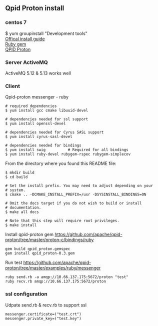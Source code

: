 ## Qpid Proton install
### centos 7
$ yum groupinstall "Development tools"  <br />
[Offical install guide](https://git-wip-us.apache.org/repos/asf?p=qpid-proton.git;a=blob_plain;f=INSTALL.md;hb=0.15.0) <br />
[Ruby gem](https://github.com/apache/qpid-proton/tree/master/proton-c/bindings/ruby) <br />
[QPID Proton](https://docs.omniref.com/ruby/gems/qpid_proton/0.7.1/symbols/Qpid::Proton::Messenger#line=273)

### Server ActiveMQ
ActiveMQ 5.12 & 5.13 works well

### Client
Qpid-proton messenger - ruby
```
# required dependencies
$ yum install gcc cmake libuuid-devel
 
# dependencies needed for ssl support
$ yum install openssl-devel
 
# dependencies needed for Cyrus SASL support
$ yum install cyrus-sasl-devel
 
# dependencies needed for bindings
$ yum install swig          # Required for all bindings
$ yum install ruby-devel rubygem-rspec rubygem-simplecov 
```
From the directory where you found this README file:
```
$ mkdir build
$ cd build
 
# Set the install prefix. You may need to adjust depending on your
# system.
$ cmake .. -DCMAKE_INSTALL_PREFIX=/usr -DSYSINSTALL_BINDINGS=ON
 
# Omit the docs target if you do not wish to build or install
# documentation.
$ make all docs
 
# Note that this step will require root privileges.
$ make install
```
Install qpid-proton gem
https://github.com/apache/qpid-proton/tree/master/proton-c/bindings/ruby
```
gem build qpid_proton.gemspec
gem install qpid_proton-0.3.gem
```
Run test
https://github.com/apache/qpid-proton/tree/master/examples/ruby/messenger
```
ruby send.rb -a amqp://10.66.137.175:5672/proton "test"
ruby recv.rb amqp://10.66.137.175:5672/proton
```
### ssl configuration
Udpate send.rb & recv.rb to support ssl
```
messenger.certificate=("test.crt")
messenger.private_key=("test.key")
```

